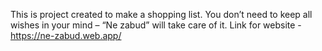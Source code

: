 This is project created to make a shopping list. You don’t need to keep all wishes in your mind – “Ne zabud” will take care of it.
Link for website - https://ne-zabud.web.app/
